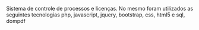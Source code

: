
Sistema de controle de processos e licenças. No mesmo foram utilizados as seguintes tecnologias php, javascript, 
jquery, bootstrap, css, html5 e sql, dompdf



